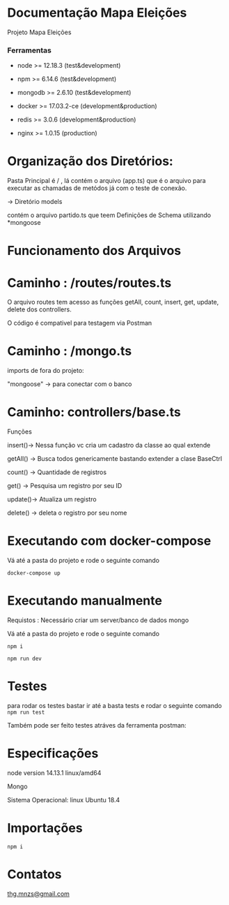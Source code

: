 # Documentação Mapa Eleições
  Projeto Mapa Eleições
  
### Ferramentas ###
  
  * node >= 12.18.3 (test&development)
  
  * npm >= 6.14.6 (test&development)
  
  * mongodb >= 2.6.10 (test&development)
  
  * docker >= 17.03.2-ce (development&production)
  
  * redis >= 3.0.6 (development&production)
  
  * nginx >= 1.0.15 (production)
  
# Organização dos Diretórios:
Pasta Principal é / , lá contém o arquivo (app.ts) que é o arquivo para executar as chamadas de metódos já com o teste de conexão. 

-> Diretório models

  contém o arquivo partido.ts que teem Definições de Schema utilizando *mongoose

# Funcionamento dos Arquivos
# Caminho : /routes/routes.ts

O arquivo routes tem acesso as funções getAll, count, insert, get, update, delete  dos controllers. 

O código é compativel para testagem via Postman

# Caminho : /mongo.ts
imports de fora do projeto:

"mongoose" -> para conectar com o banco

# Caminho: controllers/base.ts
Funções 

insert()-> Nessa função vc cria um cadastro da classe ao qual extende

getAll() -> Busca todos genericamente bastando extender a clase BaseCtrl

count() -> Quantidade de registros

get() -> Pesquisa um registro por seu ID

update()-> Atualiza um registro

delete() -> deleta o registro por seu nome 

# Executando com docker-compose
Vá até a pasta do projeto e rode o seguinte comando

`docker-compose up`

# Executando manualmente

Requistos : Necessário criar um server/banco de dados mongo

Vá até a pasta do projeto e rode o seguinte comando

`npm i`

`npm run dev`

# Testes

para rodar os testes bastar ir até a basta tests e rodar o seguinte comando
`npm run test`

Também pode ser feito testes atráves da ferramenta postman:

# Especificações
node version 14.13.1 linux/amd64

Mongo

Sistema Operacional: linux Ubuntu 18.4

# Importações
`npm i`

# Contatos
thg.mnzs@gmail.com
